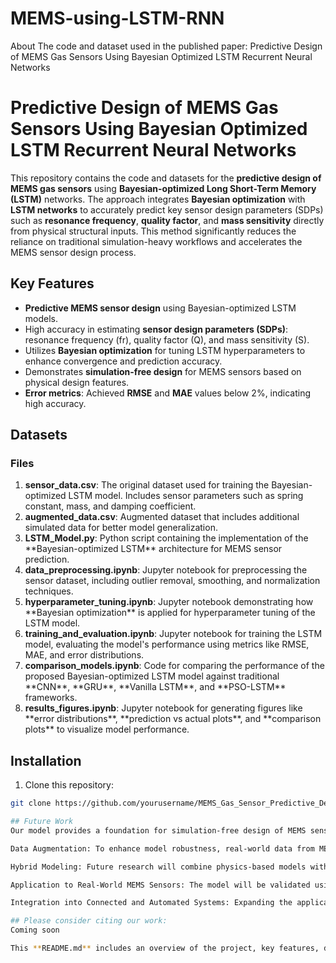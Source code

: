 # MEMS-using-LSTM-RNN
About The code and dataset used in the published paper: Predictive Design of MEMS Gas Sensors Using Bayesian Optimized LSTM Recurrent Neural Networks
# Predictive Design of MEMS Gas Sensors Using Bayesian Optimized LSTM Recurrent Neural Networks

This repository contains the code and datasets for the **predictive design of MEMS gas sensors** using **Bayesian-optimized Long Short-Term Memory (LSTM)** networks. The approach integrates **Bayesian optimization** with **LSTM networks** to accurately predict key sensor design parameters (SDPs) such as **resonance frequency**, **quality factor**, and **mass sensitivity** directly from physical structural inputs. This method significantly reduces the reliance on traditional simulation-heavy workflows and accelerates the MEMS sensor design process.

## Key Features
- **Predictive MEMS sensor design** using Bayesian-optimized LSTM models.
- High accuracy in estimating **sensor design parameters (SDPs)**: resonance frequency (fr), quality factor (Q), and mass sensitivity (S).
- Utilizes **Bayesian optimization** for tuning LSTM hyperparameters to enhance convergence and prediction accuracy.
- Demonstrates **simulation-free design** for MEMS sensors based on physical design features.
- **Error metrics**: Achieved **RMSE** and **MAE** values below 2%, indicating high accuracy.
  
## Datasets
### Files
<ol>
  <li><b>sensor_data.csv</b>: The original dataset used for training the Bayesian-optimized LSTM model. Includes sensor parameters such as spring constant, mass, and damping coefficient.</li>
  <li><b>augmented_data.csv</b>: Augmented dataset that includes additional simulated data for better model generalization.</li>
  <li><b>LSTM_Model.py</b>: Python script containing the implementation of the **Bayesian-optimized LSTM** architecture for MEMS sensor prediction.</li>
  <li><b>data_preprocessing.ipynb</b>: Jupyter notebook for preprocessing the sensor dataset, including outlier removal, smoothing, and normalization techniques.</li>
  <li><b>hyperparameter_tuning.ipynb</b>: Jupyter notebook demonstrating how **Bayesian optimization** is applied for hyperparameter tuning of the LSTM model.</li>
  <li><b>training_and_evaluation.ipynb</b>: Jupyter notebook for training the LSTM model, evaluating the model's performance using metrics like RMSE, MAE, and error distributions.</li>
  <li><b>comparison_models.ipynb</b>: Code for comparing the performance of the proposed Bayesian-optimized LSTM model against traditional **CNN**, **GRU**, **Vanilla LSTM**, and **PSO-LSTM** frameworks.</li>
  <li><b>results_figures.ipynb</b>: Jupyter notebook for generating figures like **error distributions**, **prediction vs actual plots**, and **comparison plots** to visualize model performance.</li>
</ol>

## Installation

1. Clone this repository:

```bash
git clone https://github.com/yourusername/MEMS_Gas_Sensor_Predictive_Design.git

## Future Work
Our model provides a foundation for simulation-free design of MEMS sensors, but several improvements and extensions are planned:

Data Augmentation: To enhance model robustness, real-world data from MEMS sensor prototypes will be incorporated for further validation.

Hybrid Modeling: Future research will combine physics-based models with machine learning to better capture extreme edge cases and sensor imperfections.

Application to Real-World MEMS Sensors: The model will be validated using empirical sensor data to improve real-world generalization.

Integration into Connected and Automated Systems: Expanding the application of the framework to areas such as connected vehicles and smart systems.

## Please consider citing our work:
Coming soon

This **README.md** includes an overview of the project, key features, dataset files, installation instructions, future work, and citation information. It is formatted for a GitHub repository and highlights the core contributions of your work, making it easy for others to understand and use the project.

